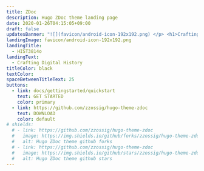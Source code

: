 ```yaml
---
title: ZDoc
description: Hugo ZDoc theme landing page
date: 2020-01-26T04:15:05+09:00
draft: false
updatesBanner: "![](favicon/android-icon-192x192.png) </p> <h1>Crafting Digital History <br> Summer 2020 <br> @Carleton_U <br> Dr. Shawn Graham </h1>"
landingImage: favicon/android-icon-192x192.png
landingTitle:
  - HIST3814o
landingText:
  - Crafting Digital History
titleColor: black
textColor:
spaceBetweenTitleText: 25
buttons:
  - link: docs/gettingstarted/quickstart
    text: GET STARTED
    color: primary
  - link: https://github.com/zzossig/hugo-theme-zdoc
    text: DOWNLOAD
    color: default
# shields:
  # - link: https://github.com/zzossig/hugo-theme-zdoc
  #   image: https://img.shields.io/github/forks/zzossig/hugo-theme-zdoc?label=Fork&style=social
  #   alt: Hugo ZDoc theme github forks
  # - link: https://github.com/zzossig/hugo-theme-zdoc
  #   image: https://img.shields.io/github/stars/zzossig/hugo-theme-zdoc?label=Star&style=social
  #   alt: Hugo ZDoc theme github stars
---
```

